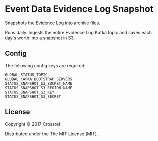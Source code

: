 # Event Data Evidence Log Snapshot

Snapshots the Evidence Log into archive files.

Runs daily. Ingests the entire Evidence Log Kafka topic and saves each day's worth into a snapshot in S3.

## Config

The following config keys are required:

    GLOBAL_STATUS_TOPIC
    GLOBAL_KAFKA_BOOTSTRAP_SERVERS
    STATUS_SNAPSHOT_S3_BUCKET_NAME
    STATUS_SNAPSHOT_S3_REGION_NAME
    STATUS_SNAPSHOT_S3_KEY
    STATUS_SNAPSHOT_S3_SECRET

## License

Copyright © 2017 Crossref

Distributed under the The MIT License (MIT).
